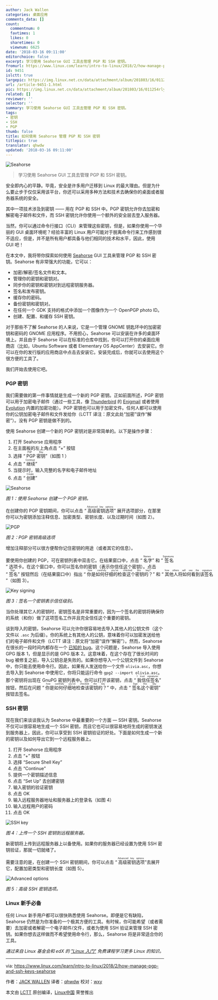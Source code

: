 ```yaml
---
author: Jack Wallen
categories: 桌面应用
comments_data: []
count:
  commentnum: 0
  favtimes: 1
  likes: 0
  sharetimes: 0
  viewnum: 6625
date: '2018-03-16 09:11:00'
editorchoice: false
excerpt: 学习使用 Seahorse GUI 工具去管理 PGP 和 SSH 密钥。
fromurl: https://www.linux.com/learn/intro-to-linux/2018/2/how-manage-pgp-and-ssh-keys-seahorse
id: 9451
islctt: true
largepic: https://img.linux.net.cn/data/attachment/album/201803/16/011254rlylnfanpfa1pppg.jpg
url: /article-9451-1.html
pic: https://img.linux.net.cn/data/attachment/album/201803/16/011254rlylnfanpfa1pppg.jpg.thumb.jpg
related: []
reviewer: ''
selector: ''
summary: 学习使用 Seahorse GUI 工具去管理 PGP 和 SSH 密钥。
tags:
- 密钥
- SSH
- PGP
thumb: false
title: 如何使用 Seahorse 管理 PGP 和 SSH 密钥
titlepic: true
translator: qhwdw
updated: '2018-03-16 09:11:00'
---
```


![Seahorse](/data/attachment/album/201803/16/011254rlylnfanpfa1pppg.jpg "Seahorse")



> 
> 学习使用 Seahorse GUI 工具去管理 PGP 和 SSH 密钥。
> 
> 
> 


安全即内心的平静。毕竟，安全是许多用户迁移到 Linux 的最大理由。但是为什么要止步于仅仅采用该平台，你还可以采用多种方法和技术去确保你的桌面或者服务器系统的安全。


其中一项技术涉及到密钥 —— 用在 PGP 和 SSH 中。PGP 密钥允许你去加密和解密电子邮件和文件，而 SSH 密钥允许你使用一个额外的安全层去登入服务器。


当然，你可以通过命令行接口（CLI）来管理这些密钥，但是，如果你使用一个华丽的 GUI 桌面环境呢？经验丰富的 Linux 用户可能对于脱离命令行来工作感到很不适应，但是，并不是所有用户都具备与他们相同的技术和水平，因此，使用 GUI 吧！


在本文中，我将带你探索如何使用 [Seahorse](https://wiki.gnome.org/Apps/Seahorse) GUI 工具来管理 PGP 和 SSH 密钥。Seahorse 有非常强大的功能，它可以：


* 加密/解密/签名文件和文本。
* 管理你的密钥和密钥对。
* 同步你的密钥和密钥对到远程密钥服务器。
* 签名和发布密钥。
* 缓存你的密码。
* 备份密钥和密钥对。
* 在任何一个 GDK 支持的格式中添加一个图像作为一个 OpenPGP photo ID。
* 创建、配置、和缓存 SSH 密钥。


对于那些不了解 Seahorse 的人来说，它是一个管理 GNOME 钥匙环中的加密密钥和密码的 GNOME 应用程序。不用担心，Seahorse 可以安装在许多的桌面环境上。并且由于 Seahorse 可以在标准的仓库中找到，你可以打开你的桌面应用商店（比如，Ubuntu Software 或者 Elementary OS AppCenter）去安装它。你可以在你的发行版的应用商店中点击去安装它。安装完成后，你就可以去使用这个很方便的工具了。


我们开始去使用它吧。


### PGP 密钥


我们需要做的第一件事情就是生成一个新的 PGP 密钥。正如前面所述，PGP 密钥可以用于加密电子邮件（通过一些工具，像 [Thunderbird](https://www.mozilla.org/en-US/thunderbird/) 的 [Enigmail](https://enigmail.net/index.php/en/) 或者使用 [Evolution](https://wiki.gnome.org/Apps/Evolution) 内置的加密功能）。PGP 密钥也可以用于加密文件。任何人都可以使用你的公钥加密电子邮件和文件发给你（LCTT 译注：原文此处“加密”误作“解密”）。没有 PGP 密钥是做不到的。


使用 Seahorse 创建一个新的 PGP 密钥对是非常简单的。以下是操作步骤：


1. 打开 Seahorse 应用程序
2. 在主面板的左上角点击 “+” 按钮
3. 选择 “<ruby> PGP 密钥 <rt>  PGP Key </rt></ruby>”（如图 1 ）
4. 点击 “<ruby> 继续 <rt>  Continue </rt></ruby>”
5. 当提示时，输入完整的名字和电子邮件地址
6. 点击 “<ruby> 创建 <rt>  Create </rt></ruby>”


![Seahorse](/data/attachment/album/201803/16/011255hhcfa7b9l164n0h7.jpg "Seahorse")


*图 1：使用 Seahorse 创建一个 PGP 密钥。*


在创建你的 PGP 密钥期间，你可以点击 “<ruby> 高级密钥选项 <rt>  Advanced key options </rt></ruby>” 展开选项部分，在那里你可以为密钥添加注释信息、加密类型、密钥长度、以及过期时间（如图 2）。


![PGP](/data/attachment/album/201803/16/011255v2m6wixi34747676.jpg "PGP")


*图 2：PGP 密钥高级选项*


增加注释部分可以很方便帮你记住密钥的用途（或者其它的信息）。


要使用你创建的 PGP，可在密钥列表中双击它。在结果窗口中，点击 “<ruby> 名字 <rt>  Names </rt></ruby>” 和 “<ruby> 签名 <rt>  Signatures </rt></ruby>” 选项卡。在这个窗口中，你可以签名你的密钥（表示你信任这个密钥）。点击 “<ruby> 签名 <rt>  Sign </rt></ruby>” 按钮然后（在结果窗口中）指出 “<ruby> 你是如何仔细的检查这个密钥的？ <rt>  how carefully you’ve checked this key? </rt></ruby>” 和 “<ruby> 其他人将如何看到该签名 <rt>  how others will see the signature </rt></ruby>”（如图 3）。


![Key signing](/data/attachment/album/201803/16/011256b5scll5ljlculckj.jpg "Key signing")


*图 3：签名一个密钥表示信任级别。*


当你处理其它人的密钥时，密钥签名是非常重要的，因为一个签名的密钥将确保你的系统（和你）做了这项签名工作并且完全信任这个重要的密钥。


谈到导入的密钥，Seahorse 可以允许你很容易地去导入其他人的公钥文件（这个文件以 `.asc` 为后缀）。你的系统上有其他人的公钥，意味着你可以加密发送给他们的电子邮件和文件（LCTT 译注：原文将“加密”误作“解密”）。然而，Seahorse 在很长的一段时间内都存在一个 [已知的 bug](https://bugs.launchpad.net/ubuntu/+source/seahorse/+bug/1577198)。这个问题是，Seahorse 导入使用 GPG 版本 1，但是显示的是 GPG 版本 2。这意味着，在这个存在了很长时间的 bug 被修复之前，导入公钥总是失败的。如果你想导入一个公钥文件到 Seahorse 中，你只能去使用命令行。因此，如果有人发送给你一个文件 `olivia.asc`，你想去导入到 Seahorse 中使用它，你将只能运行命令 `gpg2 --import olivia.asc`。那个密钥将出现在 GnuPG 密钥列表中。你可以打开该密钥，点击 “<ruby> 我信任签名 <rt>  I trust signatures </rt></ruby>” 按钮，然后在问题 “<ruby> 你是如何仔细地检查该密钥的？ <rt>  how carefully you’ve checked the key </rt></ruby>” 中，点击 “<ruby> 签名这个密钥 <rt>  Sign this key </rt></ruby>” 按钮去签名。


### SSH 密钥


现在我们来谈谈我认为 Seahorse 中最重要的一个方面 — SSH 密钥。Seahorse 不仅可以很容易地生成一个 SSH 密钥，而且它也可以很容易地将生成的密钥发送到服务器上，因此，你可以享受到 SSH 密钥验证的好处。下面是如何生成一个新的密钥以及如何导出它到一个远程服务器上。


1. 打开 Seahorse 应用程序
2. 点击 “+” 按钮
3. 选择 “Secure Shell Key”
4. 点击 “Continue”
5. 提供一个密钥描述信息
6. 点击 “Set Up” 去创建密钥
7. 输入密钥的验证密钥
8. 点击 OK
9. 输入远程服务器地址和服务器上的登录名（如图 4）
10. 输入远程用户的密码
11. 点击 OK


![SSH key](/data/attachment/album/201803/16/011256sfwjpa527ra52t6o.jpg "SSH key")


*图 4：上传一个 SSH 密钥到远程服务器。*


新密钥将上传到远程服务器上以备使用。如果你的服务器已经设置为使用 SSH 密钥验证，那就一切就绪了。


需要注意的是，在创建一个 SSH 密钥期间，你可以点击 “<ruby> 高级密钥选项 <rt>  Advanced key options </rt></ruby>”去展开它，配置加密类型和密钥长度（如图 5）。


![Advanced options](/data/attachment/album/201803/16/011257g87uxx8fyxi7teay.jpg "Advanced options")


*图 5：高级 SSH 密钥选项。*


### Linux 新手必备


任何 Linux 新手用户都可以很快熟悉使用 Seahorse。即便是它有缺陷，Seahorse 仍然是为你准备的一个极其方便的工具。有时候，你可能希望（或者需要）去加密或者解密一个电子邮件/文件，或者为使用 SSH 验证来管理 SSH 密钥。如果你想去这样做而不希望使用命令行，那么，Seahorse 将是非常适合你的工具。


*通过来自 Linux 基金会和 edX 的 ["Linux 入门"](https://training.linuxfoundation.org/linux-courses/system-administration-training/introduction-to-linux)  免费课程学习更多 Linux 的知识。*




---


via: <https://www.linux.com/learn/intro-to-linux/2018/2/how-manage-pgp-and-ssh-keys-seahorse>


作者：[JACK WALLEN](https://www.linux.com/users/jlwallen)  译者：[qhwdw](https://github.com/qhwdw) 校对：[wxy](https://github.com/wxy)


本文由 [LCTT](https://github.com/LCTT/TranslateProject) 原创编译，[Linux中国](https://linux.cn/) 荣誉推出